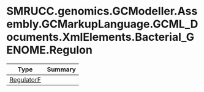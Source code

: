 ﻿
# SMRUCC.genomics.GCModeller.Assembly.GCMarkupLanguage.GCML_Documents.XmlElements.Bacterial_GENOME.Regulon

|Type|Summary|
|----|-------|
|[RegulatorF](./RegulatorF.md)||

